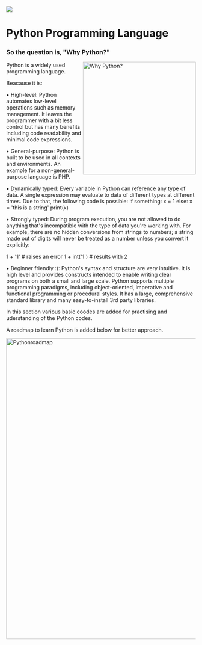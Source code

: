 
<img src = "https://cheaptraining.com/wp-content/uploads/2020/10/pythonbundle-1-2.png">

<h1> Python Programming Language </h1>

<h3>So the question is, "Why Python?"</h3>
<img align = "right" alt = "Why Python?" width = "300" src = "https://tse3.mm.bing.net/th?id=OIP.iZGLiv2jMrM-46MqrjgwqwHaE8&pid=Api&P=0">

Python is a widely used programming language. 

Beacause it is:

• High-level: Python automates low-level operations such as memory management. It leaves the programmer with a bit less control but has many benefits including code readability and minimal code expressions.

• General-purpose: Python is built to be used in all contexts and environments. An example for a non-general-purpose language is PHP.

• Dynamically typed: Every variable in Python can reference any type of data. A single expression may evaluate to data of different types at different times. Due to that, the following code is possible:
if something:
 x = 1
else:
 x = 'this is a string'
print(x)

• Strongly typed: During program execution, you are not allowed to do anything that's incompatible with the type of data you're working with. For example, there are no hidden conversions from strings to numbers; a string made out of digits will never be treated as a number unless you convert it explicitly:

1 + '1' # raises an error
1 + int('1') # results with 2

• Beginner friendly :): Python's syntax and structure are very intuitive. It is high level and provides constructs intended to enable writing clear programs on both a small and large scale. Python supports multiple programming paradigms, including object-oriented, imperative and functional programming or procedural styles. It has a large, comprehensive standard library and many easy-to-install 3rd party libraries.

In this section various basic coodes are added for practising and uderstanding of the Python codes.

A roadmap to learn Python is added below for better approach.

<img alt = "Pythonroadmap"  height ="800" width="800" src = "https://infinite.education/media/expertise/I1oluXFEEyyRjlWfFrieN6UW.png">
